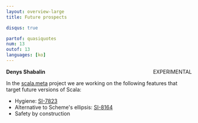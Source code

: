 ```yaml
---
layout: overview-large
title: Future prospects

disqus: true

partof: quasiquotes
num: 13
outof: 13
languages: [ko]
---
```

**Denys Shabalin** <span class="label warning" style="float: right;">EXPERIMENTAL</span>

In the [scala.meta](http://scalameta.org) project we are working on the following features that target future versions of Scala:

* Hygiene: [SI-7823](https://issues.scala-lang.org/browse/SI-7823)
* Alternative to Scheme's ellipsis: [SI-8164](https://issues.scala-lang.org/browse/SI-8164)
* Safety by construction
